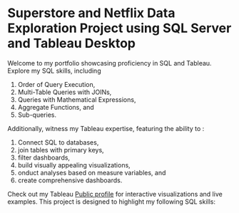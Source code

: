 # Superstore and Netflix Data Exploration Project using SQL Server and Tableau Desktop

Welcome to my portfolio showcasing proficiency in SQL and Tableau. Explore my SQL skills, including 
1. Order of Query Execution, 
2. Multi-Table Queries with JOINs, 
3. Queries with Mathematical Expressions, 
4. Aggregate Functions, and 
5. Sub-queries. 

Additionally, witness my Tableau expertise, featuring the ability to : 
1. Connect SQL to databases, 
2. join tables with primary keys,
3. filter dashboards,
4. build visually appealing visualizations, 
5. onduct analyses based on measure variables, and
6. create comprehensive dashboards.

Check out my Tableau [Public profile](https://public.tableau.com/app/profile/teuku.abuzar.akbar/vizzes) for interactive visualizations and live examples.
This project is designed to highlight my following SQL skills:

